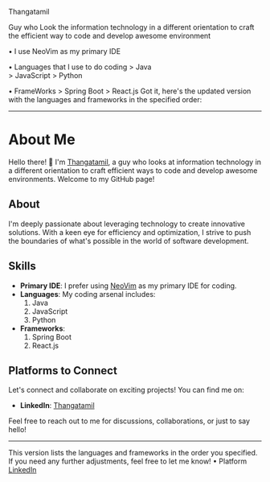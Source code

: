 Thangatamil

Guy who Look the information technology in a different orientation to craft the efficient way to code and develop awesome environment

• I use NeoVim as my primary IDE

• Languages that I use to do coding                                                                                                                                                                                   > Java                                                                                                                                                                                                    
      > JavaScript                                                                                                                                                                                                    > Python                                                                                                                                   

• FrameWorks                                                                                                                                                                                                           > Spring Boot                                                                                                                                                                                                   > React.js
Got it, here's the updated version with the languages and frameworks in the specified order:

---

# About Me

Hello there! 👋 I'm [Thangatamil](https://github.com/yourusername), a guy who looks at information technology in a different orientation to craft efficient ways to code and develop awesome environments. Welcome to my GitHub page!

## About

I'm deeply passionate about leveraging technology to create innovative solutions. With a keen eye for efficiency and optimization, I strive to push the boundaries of what's possible in the world of software development.

## Skills

- **Primary IDE**: I prefer using [NeoVim](https://neovim.io/) as my primary IDE for coding.
- **Languages**: My coding arsenal includes:
  1. Java
  2. JavaScript
  3. Python
- **Frameworks**:
  1. Spring Boot
  2. React.js

## Platforms to Connect

Let's connect and collaborate on exciting projects! You can find me on:

- **LinkedIn**: [Thangatamil](https://www.linkedin.com/in/thangatamil-a-794a632a3/)

Feel free to reach out to me for discussions, collaborations, or just to say hello!

---

This version lists the languages and frameworks in the order you specified. If you need any further adjustments, feel free to let me know!
• Platform
 [LinkedIn](https://www.linkedin.com/in/thangatamil-a-794a632a3/)
